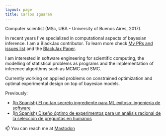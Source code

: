 ```yaml
---
layout: page
title: Carlos Iguaran
---
```


Computer scientist (MSc, UBA - University of Buenos Aires, 2017).

In recent years I've specialized in computational aspects of bayesian inference. I am a BlackJax contributor. To learn more check [My PRs and issues list](https://github.com/users/ciguaran/projects/1) and the [BlackJax Paper](https://arxiv.org/abs/2402.10797).

I am interested in software engineering for scientific computing, the modelling of statistical problems as programs and the implementation of inference algorithms such as MCMC and SMC.

Currently working on applied problems on constrained optimization and optimal experimental design on top of bayesian models.

Previously:
- [(In Spanish) El no tan secreto ingrediente para ML exitoso: ingeniería de software](https://www.youtube.com/watch?v=DjnVpaMGl4s)
- [(In Spanish) Diseño óptimo de experimentos para un análisis racional de la selección de preguntas en humanos](http://gestion.dc.uba.ar/media/academic/grade/thesis/iguaran.pdf)


📫 You can reach me at <a rel="me" href="https://bayes.club/@charleemos">Mastodon</a>
